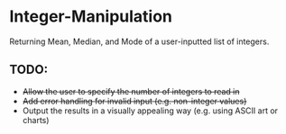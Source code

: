 # Integer-Manipulation
Returning Mean, Median, and Mode of a user-inputted list of integers. 


## TODO:
- <s>Allow the user to specify the number of integers to read in</s>
- <s>Add error handling for invalid input (e.g. non-integer values)</s>
- Output the results in a visually appealing way (e.g. using ASCII art or charts)

